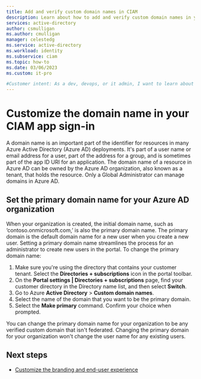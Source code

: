 ```yaml
---
title: Add and verify custom domain names in CIAM
description: Learn about how to add and verify custom domain names in your CIAM tenant.
services: active-directory
author: csmulligan
ms.author: cmulligan
manager: celestedg
ms.service: active-directory
ms.workload: identity
ms.subservice: ciam
ms.topic: how-to
ms.date: 03/06/2023
ms.custom: it-pro

#Customer intent: As a dev, devops, or it admin, I want to learn about how to add and verify custom domain names in my CIAM tenant.
---
```

<!--   The content is based on https://learn.microsoft.com/en-us/azure/active-directory/enterprise-users/domains-manage and tested in a CIAM tenant.  -->

# Customize the domain name in your CIAM app sign-in

A domain name is an important part of the identifier for resources in many Azure Active Directory (Azure AD) deployments. It's part of a user name or email address for a user, part of the address for a group, and is sometimes part of the app ID URI for an application. The domain name of a resource in Azure AD can be owned by the Azure AD organization, also known as a tenant, that holds the resource. Only a Global Administrator can manage domains in Azure AD.

## Set the primary domain name for your Azure AD organization

When your organization is created, the initial domain name, such as ‘contoso.onmicrosoft.com,’ is also the primary domain name. The primary domain is the default domain name for a new user when you create a new user. Setting a primary domain name streamlines the process for an administrator to create new users in the portal. To change the primary domain name:

1. Make sure you're using the directory that contains your customer tenant. Select the **Directories + subscriptions** icon in the portal toolbar.
1. On the **Portal settings | Directories + subscriptions** page, find your customer directory in the Directory name list, and then select **Switch**.
1. Go to Azure **Active Directory** > **Custom domain names**.
1. Select the name of the domain that you want to be the primary domain.
1. Select the **Make primary** command. Confirm your choice when prompted.

You can change the primary domain name for your organization to be any verified custom domain that isn't federated. Changing the primary domain for your organization won't change the user name for any existing users.


## Next steps
- [Customize the branding and end-user experience](how-to-customize-branding-customers.md)




